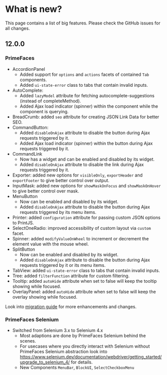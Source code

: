 # What is new?

This page contains a list of big features. Please check the GitHub issues for all changes.

## 12.0.0

### PrimeFaces

* AccordionPanel
  * Added support for `options` and `actions` facets of contained `Tab` components.
  * Added `ui-state-error` class to tabs that contain invalid inputs.
* AutoComplete:
  * Added `lazyModel` attribute for fetching autocomplete-suggestions (instead of completeMethod).
  * Added Ajax load indicator (spinner) within the component while the component is querying.
* BreadCrumb: added `seo` attribute for creating JSON Link Data for better SEO.
* CommandButton:
  * Added `disableOnAjax` attribute to disable the button during Ajax requests triggered by it.
  * Added Ajax load indicator (spinner) within the button during Ajax requests triggered by it.
* CommandLink
  * Now has a widget and can be enabled and disabled by its widget.
  * Added `disableOnAjax` attribute to disable the link during Ajax requests triggered by it.
* Exporter: added new options for `visibleOnly`, `exportHeader` and `exportFooter` to give better control over output.
* InputMask: added new options for `showMaskOnFocus` and `showMaskOnHover` to give better control over mask.
* MenuButton
  * Now can be enabled and disabled by its widget.
  * Added `disableOnAjax` attribute to disable the button during Ajax requests triggered by its menu items.
* Printer: added `configuration` attribute for passing custom JSON options to PrintJS.
* SelectOneRadio: improved accessibility of custom layout via `custom` facet.
* Spinner: added `modifyValueOnWheel` to increment or decrement the element value with the mouse wheel.
* SplitButton
  * Now can be enabled and disabled by its widget.
  * Added `disableOnAjax` attribute to disable the button during Ajax requests triggered by it or its menu items.
* TabView: added `ui-state-error` class to tabs that contain invalid inputs.
* Tree: added `filterFunction` attribute for custom filtering.
* Tooltip: added `autoHide` attribute when set to false will keep the tooltip showing while focused.
* OverlayPanel: added `autoHide` attribute when set to false will keep the overlay showing while focused.

Look into [migration guide](https://primefaces.github.io/primefaces/12_0_0/#/../migrationguide/12_0_0) for more enhancements and changes.

### PrimeFaces Selenium 

* Switched from Selenium 3.x to Selenium 4.x
  * Most adaptions are done by PrimeFaces Selenium behind the scenes.
  * For usecases where you directly interact with Selenium without PrimeFaces Selenium abstraction look into https://www.selenium.dev/documentation/webdriver/getting_started/upgrade_to_selenium_4/ for details.
  * New Components `MenuBar`, `BlockUI`, `SelectCheckboxMenu`
